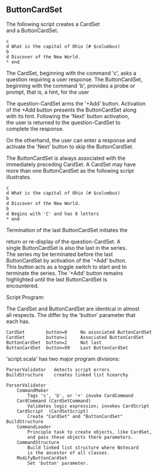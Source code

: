 <h2>ButtonCardSet</h2>

<p>The following script creates a CardSet <br />
and a ButtonCardSet.   </p>

<pre><code>c
d What is the capital of Ohio (# $columbus)
b
d Discover of the New World.
* end
</code></pre>

<p>The CardSet, beginning with the command 'c', asks a <br />
question requiring a user response. The ButtonCardSet, <br />
beginning with the command 'b', provides a probe or <br />
prompt, that is, a hint, for the user   </p>

<p>The question-CardSet arms the '+Add' button. Activation <br />
of the +Add button presents the ButtonCardSet along <br />
with its hint. Following the 'Next' button activation, <br />
the user is returned to the question-CardSet to <br />
complete the response.       </p>

<p>On the otherhand, the user can enter a response and <br />
activate the 'Next' button to skip the ButtonCardSet.   </p>

<p>The ButtonCardSet is always associated with the <br />
immediately preceding CardSet.  A CardSet may have <br />
more than one ButtonCardSet as the following script <br />
illustrates.   </p>

<pre><code>c
d What is the capital of Ohio (# $columbus)
b
d Discover of the New World.
b
d Begins with 'C' and has 8 letters
* end
</code></pre>

<p>Termination of the last ButtonCardSet initiates the   </p>

<p>return or re-display of the question-CardSet. A <br />
single ButtonCardSet is also the last in the series. <br />
The series my be terminated before the last <br />
ButtonCardSet by activation of the '+Add' button. <br />
This button acts as a toggle switch to start and to <br />
terminate the series. The '+Add' button remains <br />
highlighted until the last ButtonCardSet is <br />
encountered.   </p>

<p>Script Program:   </p>

<p>The CardSet and ButtonCardSet are identical in almost <br />
all respects. The differ by the 'button' parameter that <br />
each has.    </p>

<pre><code>CardSet        button=0     No associated ButtonCardSet
CardSet        button=1     Associated ButtonCardSet
ButtonCardSet  button=2     Not last
ButtonCardSet  button=99    Last ButtonCardSet
</code></pre>

<p>'script.scala' has two major program divisions:        </p>

<pre><code>ParserValidator   detects script errors    
BuildStructure    creates linked list hiearchy    

ParserValidator    
    CommandMaker 
        Tags 'c', 'b', or '+' invoke CardCommand
    CardCommand (CardSetCommand)
        Validates logic expression; invokes CardScript
    CardScript  (CardSetScript)
        Create "CardSet" and "ButtonCardSet"
BuildStructure
    CommandLoader   
        Principle task to create objects, like CardSet,
        and pass these objects there parameters.
    CommandStructure
        Build linked list structure where Notecard
        is the ancestor of all classes.
    ModifyButtonCardSet
        Set 'button' parameter.
</code></pre>
